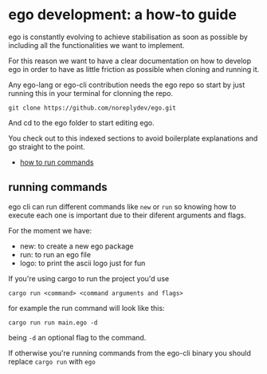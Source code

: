 # ego development: a how-to guide
ego is constantly evolving to achieve stabilisation as soon as possible by including all the functionalities we want to implement. 

For this reason we want to have a clear documentation on how to develop ego in order to have as little friction as possible when cloning and running it. 

Any ego-lang or ego-cli contribution needs the ego repo so start by just running this in your terminal for clonning the repo.  


```
git clone https://github.com/noreplydev/ego.git
```

And cd to the ego folder to start editing ego. 

You check out to this indexed sections to avoid boilerplate explanations and go straight to the point. 

- [how to run commands](#running-commands)

## running commands
ego cli can run different commands like `new` or `run` so knowing how to execute each one is important due to their diferent arguments and flags. 

For the moment we have: 
  - new: to create a new ego package
  - run: to run an ego file
  - logo: to print the ascii logo just for fun

If you're using cargo to run the project you'd use 
```
cargo run <command> <command arguments and flags>
``` 

for example the run command will look like this: 

```
cargo run run main.ego -d
```

being `-d` an optional flag to the command. 

If otherwise you're running commands from the ego-cli binary you should replace `cargo run` with `ego`